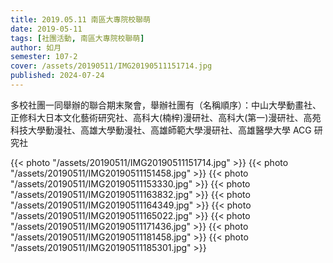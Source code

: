 ```yaml
---
title: 2019.05.11 南區大專院校聯萌
date: 2019-05-11
tags: [社團活動, 南區大專院校聯萌]
author: 如月
semester: 107-2
cover: /assets/20190511/IMG20190511151714.jpg
published: 2024-07-24
---
```


多校社團一同舉辦的聯合期末聚會，舉辦社團有（名稱順序）：中山大學動畫社、正修科大日本文化藝術研究社、高科大(楠梓)漫研社、高科大(第一)漫研社、高苑科技大學動漫社、高雄大學動漫社、高雄師範大學漫研社、高雄醫學大學 ACG 研究社

{{< photo "/assets/20190511/IMG20190511151714.jpg" >}}
{{< photo "/assets/20190511/IMG20190511151458.jpg" >}}
{{< photo "/assets/20190511/IMG20190511153330.jpg" >}}
{{< photo "/assets/20190511/IMG20190511163832.jpg" >}}
{{< photo "/assets/20190511/IMG20190511164349.jpg" >}}
{{< photo "/assets/20190511/IMG20190511165022.jpg" >}}
{{< photo "/assets/20190511/IMG20190511171436.jpg" >}}
{{< photo "/assets/20190511/IMG20190511181458.jpg" >}}
{{< photo "/assets/20190511/IMG20190511185301.jpg" >}}
